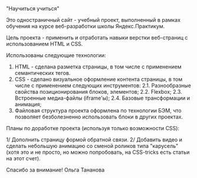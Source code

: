 "Научиться учиться" 

Это одностраничный сайт - учебный проект, выполненный в рамках обучения на курсе веб-разработки школы Яндекс.Практикум.

Цель проекта - применить и отработать навыки верстки веб-страниц с использованием HTML и CSS. 

Использованы следующие технологии:
1. HTML - сделана разметка страницы, в том числе с применением семантических тегов.
2. CSS - cделано визуальное оформление контента страницы, в том числе с применением следующих инструментов:
2.1.  Разнообразные свойства позиционирования блоков, элементов;
2.2. Flexbox;
2.3. Встроенные медиа-файлы (iframe'ы);
2.4. Базовые трансформации и анимация; 
3. Файловая структура проекта оформлена по технологии БЭМ, что позволяет безболезненно использовать блоки в других проектах. 

Планы по доработке проекта (используя только возможности CSS):

1/  Дополнить страницу формой обратной связи. 
2/  Добавить видео и сделать небольшую анимацию со сменой роликов типа "карусель" (хотя это и не просто, но можно попробовать, на CSS-tricks есть статьи на этот счет). 

Спасибо за внимание!
Ольга Тананова